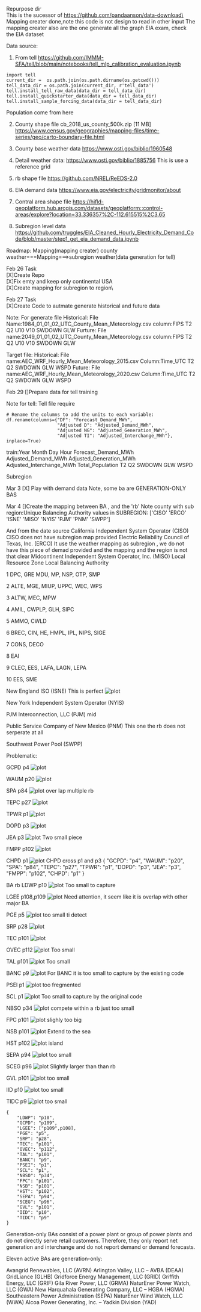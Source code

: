 Repurpose dir\
This is the sucessor of https://github.com/pandaanson/data-download\
Mapping creater done,note this code is not design to read in other input
The mapping creater also are the one generate all the graph
EIA exam, check the EIA dataset

Data source:
1. From tell
https://github.com/IMMM-SFA/tell/blob/main/notebooks/tell_mlp_calibration_evaluation.ipynb
```
import tell
current_dir =  os.path.join(os.path.dirname(os.getcwd()))
tell_data_dir = os.path.join(current_dir, r'tell_data')
tell.install_tell_raw_data(data_dir = tell_data_dir)
tell.install_quickstarter_data(data_dir = tell_data_dir)
tell.install_sample_forcing_data(data_dir = tell_data_dir)
```
Population come from here

2. County shape file cb_2018_us_county_500k.zip [11 MB]
https://www.census.gov/geographies/mapping-files/time-series/geo/carto-boundary-file.html

3. County base weather data
https://www.osti.gov/biblio/1960548

4. Detail weather data:
https://www.osti.gov/biblio/1885756
This is use a reference grid

5. rb shape file
https://github.com/NREL/ReEDS-2.0

6. EIA demand data 
https://www.eia.gov/electricity/gridmonitor/about

7. Contral area shape file
https://hifld-geoplatform.hub.arcgis.com/datasets/geoplatform::control-areas/explore?location=33.336357%2C-112.615515%2C3.65

8. Subregion level data
https://github.com/truggles/EIA_Cleaned_Hourly_Electricity_Demand_Code/blob/master/step1_get_eia_demand_data.ipynb

Roadmap:
Mapping(mapping creater)
county weather===Mapping===>subregion weather(data generation for tell)



Feb 26 Task\
[X]Create Repo\
[X]Fix emty and keep only continental USA\
[X]Create mapping for subregion to region\

Feb 27 Task\
[X]Create Code to autmate generate historical and future data

Note:
For generate file
Historical:
File Name:1984_01_01_02_UTC_County_Mean_Meteorology.csv
column:FIPS	T2	Q2	U10	V10	SWDOWN	GLW
Furture:
File name:2049_01_01_02_UTC_County_Mean_Meteorology.csv
column:FIPS	T2	Q2	U10	V10	SWDOWN	GLW


Target file:
Historical:
File name:AEC_WRF_Hourly_Mean_Meteorology_2015.csv
Column:Time_UTC	T2	Q2	SWDOWN	GLW	WSPD
Future:
File name:AEC_WRF_Hourly_Mean_Meteorology_2020.csv
Column:Time_UTC	T2	Q2	SWDOWN	GLW	WSPD


Feb 29
[]Prepare data for tell training

Note for tell:
Tell file require


    # Rename the columns to add the units to each variable:
    df.rename(columns={"DF": "Forecast_Demand_MWh",
                       "Adjusted D": "Adjusted_Demand_MWh",
                       "Adjusted NG": "Adjusted_Generation_MWh",
                       "Adjusted TI": "Adjusted_Interchange_MWh"}, inplace=True)
train:Year	Month	Day	Hour	Forecast_Demand_MWh	Adjusted_Demand_MWh	Adjusted_Generation_MWh	Adjusted_Interchange_MWh	Total_Population	T2	Q2	SWDOWN	GLW	WSPD


Subregion

Mar 3
[X] Play with demand data
Note, some ba are GENERATION-ONLY BAS

Mar 4
[]Create the mapping between BA , and the 'rb'
Note county with sub region:Unique Balancing Authority values in SUBREGION:
['CISO' 'ERCO' 'ISNE' 'MISO' 'NYIS' 'PJM' 'PNM' 'SWPP']

And from the date source
California Independent System Operator (CISO)
CISO does not have subregion map provided
Electric Reliability Council of Texas, Inc. (ERCO)
It use the weather mapping as subregion , we do not have this piece of demad provided and the mapping and the region is not that clear
Midcontinent Independent System Operator, Inc. (MISO)
Local Resource Zone		Local Balancing Authority
 
1				DPC, GRE MDU, MP, NSP, OTP, SMP
 
2				ALTE, MGE, MIUP, UPPC, WEC, WPS
 
3				ALTW, MEC, MPW
 
4				AMIL, CWPLP, GLH, SIPC
 
5				AMMO, CWLD
 
6				BREC, CIN, HE, HMPL, IPL, NIPS, SIGE 
 
7				CONS, DECO
 
8				EAI
 
9				CLEC, EES, LAFA, LAGN, LEPA
 
10				EES, SME


New England ISO (ISNE)
This is perfect
![plot](./photo/ISONewEngland.jpg)

New York Independent System Operator (NYIS)

PJM Interconnection, LLC (PJM)
mid

Public Service Company of New Mexico (PNM)
This one the rb does not serperate at all 

Southwest Power Pool (SWPP)


Problematic:

GCPD p4
![plot](./photo/Missing_BA_Code_GCPD.png)

WAUM p20
![plot](./photo/Missing_BA_Code_WAUW.png)

SPA p84
![plot](./photo/Missing_BA_Code_SPA.png)
over lap multiple rb

TEPC p27
![plot](./photo/Missing_BA_Code_TEPC.png)

TPWR p1
![plot](./photo/Missing_BA_Code_BANC.png)

DOPD p3
![plot](./photo/Missing_BA_Code_TPWR.png)

JEA p3
![plot](./photo/Missing_BA_Code_JEA.png)
Two small piece

FMPP p102
![plot](./photo/Missing_BA_Code_FMPP.png)

CHPD p1
![plot](./photo/Missing_BA_Code_CHPD.png)
CHPD cross p1 and p3
{
    "GCPD": "p4",
    "WAUM": "p20",
    "SPA": "p84",
    "TEPC": "p27",
    "TPWR": "p1",
    "DOPD": "p3",
    "JEA": "p3",
    "FMPP": "p102",
    "CHPD": "p1"
}


BA rb
LDWP p10
![plot](./photo/Missing_BA_Code_LDWP.png)
Too small to capture

LGEE p108,p109
![plot](./photo/Missing_BA_Code_LGEE.png)
Need attention, it seem like it is overlap with other major BA

PGE p5
![plot](./photo/Missing_BA_Code_PGE.png)
too small ti detect

SRP p28
![plot](./photo/Missing_BA_Code_SRP.png)

TEC p101
![plot](./photo/Missing_BA_Code_TEC.png)

OVEC p112
![plot](./photo/Missing_BA_Code_OVEC.png)
Too small

TAL p101
![plot](./photo/Missing_BA_Code_TAL.png)
Too small

BANC p9
![plot](./photo/Missing_BA_Code_BANC.png)
For BANC it is too small to capture by the existing code

PSEI p1
![plot](./photo/Missing_BA_Code_PSEI.png)
too fregmented

SCL p1
![plot](./photo/Missing_BA_Code_SCL.png)
Too small to capture by the original code

NBSO p34
![plot](./photo/Missing_BA_Code_NBSE.png)
compete within a rb just too small

FPC p101
![plot](./photo/Missing_BA_Code_FPC.png)
slighly too big

NSB p101
![plot](./photo/Missing_BA_Code_NSB.png)
Extend to the sea

HST p102
![plot](./photo/Missing_BA_Code_HST.png)
island

SEPA p94
![plot](./photo/Missing_BA_Code_SEPA.png)
too small

SCEG p96
![plot](./photo/Missing_BA_Code_SCEG.png)
Slightly larger than than rb

GVL p101
![plot](./photo/Missing_BA_Code_GVL.png)
too small

IID p10
![plot](./photo/Missing_BA_Code_IID.png)
too small

TIDC p9
![plot](./photo/Missing_BA_Code_TIDC.png)
too small

```
{
    "LDWP": "p10",
    "GCPD": "p109",
    "LGEE": ["p109",p108],
    "PGE": "p5",
    "SRP": "p28",
    "TEC": "p101",
    "OVEC": "p112",
    "TAL": "p101",
    "BANC": "p9",
    "PSEI": "p1",
    "SCL": "p1",
    "NBSO": "p34",
    "FPC": "p101",
    "NSB": "p101",
    "HST": "p102",
    "SEPA": "p94",
    "SCEG": "p96",
    "GVL": "p101",
    "IID": "p10",
    "TIDC": "p9"
}
```

Generation-only BAs consist of a power plant or group of power plants and do not directly serve retail customers. Therefore, they only report net generation and interchange and do not report demand or demand forecasts.

Eleven active BAs are generation-only:

Avangrid Renewables, LLC (AVRN)
Arlington Valley, LLC – AVBA (DEAA)
GridLiance (GLHB)
Gridforce Energy Management, LLC (GRID)
Griffith Energy, LLC (GRIF)
Gila River Power, LLC (GRMA)
NaturEner Power Watch, LLC (GWA)
New Harquahala Generating Company, LLC – HGBA (HGMA)
Southeastern Power Administration (SEPA)
NaturEner Wind Watch, LLC (WWA)
Alcoa Power Generating, Inc. – Yadkin Division (YAD)






